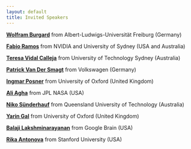 ```yaml
---
layout: default
title: Invited Speakers
---
```



[**Wolfram Burgard**](http://www2.informatik.uni-freiburg.de/~burgard/) from Albert-Ludwigs-Universität Freiburg (Germany)

[**Fabio Ramos**](https://fabioramos.github.io/Home.html) from NVIDIA and University of Sydney (USA and Australia)

[**Teresa Vidal Calleja**](https://profiles.uts.edu.au/Teresa.VidalCalleja) from University of Technology Sydney (Australia)

[**Patrick Van Der Smagt**](https://argmax.ai/team/patrick-van-der-smagt/) from Volkswagen (Germany)

[**Ingmar Posner**](https://eng.ox.ac.uk/people/ingmar-posner/) from University of Oxford (United Kingdom)

[**Ali Agha**](https://aliagha.site/) from JPL NASA (USA)

[**Niko Sünderhauf**](https://nikosuenderhauf.github.io/) from Queensland University of Technology (Australia)

[**Yarin Gal**](https://www.cs.ox.ac.uk/people/yarin.gal/website/) from University of Oxford (United Kingdom)

[**Balaji Lakshminarayanan**](http://www.gatsby.ucl.ac.uk/~balaji/) from Google Brain (USA)

[**Rika Antonova**](https://contactrika.github.io/) from Stanford University (USA)

